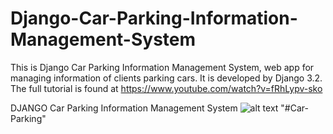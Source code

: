 # Django-Car-Parking-Information-Management-System
This is Django Car Parking Information Management System, web app for managing information of clients parking cars. It is developed by Django 3.2.
The full tutorial is found at https://www.youtube.com/watch?v=fRhLypv-sko



DJANGO Car Parking Information Management System
![alt text](https://github.com/MoTechStore/Django-Car-Parking-Information-Management-System/blob/master/thumb.png)
"#Car-Parking"
